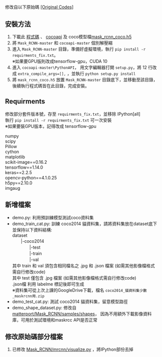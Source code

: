 # 
修改自以下原始碼
[[Original Codes]](https://github.com/matterport/Mask_RCNN)

## 安裝方法
1. 下載此 [程式碼](https://github.com/shONeBanana/Mask_RCNN/archive/refs/heads/master.zip) 、 [cocoapi](https://github.com/cocodataset/cocoapi) 及 coco模型檔[mask_rcnn_coco.h5
](https://github.com/matterport/Mask_RCNN/releases/download/v2.0/mask_rcnn_coco.h5)   
2. 將 `Mask_RCNN-master` 和 `cocoapi-master` 個別解壓縮
3. 進入 `Mask_RCNN-master` 目錄，準備好虛擬環境，執行 `pip install -r requirments_fix.txt`。   
※如果要GPU版則改成tensorflow-gpu，CUDA 10
4. 進入 `cocoapi-master\PythonAPI`， 用文字編輯器打開 `setup.py`，將 12 行改成 `extra_compile_args=[],` ，並執行 `python setup.py install`
5. 將 `mask_rcnn_coco.h5` 放置 `Mask_RCNN-master` 目錄底下，並移動至該目錄，後續執行程式碼皆在此目錄，完成安裝。

## Requirments
修改部分套件版本號，存至 `requirments_fix.txt`，並移除 IPython[all]  
執行 `pip install -r requirments_fix.txt` 可一次安裝  
※如果要裝GPU版本，記得改成 tensorflow-gpu

numpy  
scipy  
Pillow  
cython  
matplotlib  
scikit-image==0.16.2  
tensorflow==1.14.0  
keras==2.2.5  
opencv-python==4.1.0.25  
h5py==2.10.0  
imgaug  
 
## 新增檔案
* demo.py: 利用預訓練模型測試coco資料集
* demo_train_cat.py: 訓練 coco2014 貓資料集，請將資料集放在dataset底下並保持以下資料結構:   
dataset   
　　|-coco2014   
　　　　|-test   
　　　　|-train  
　　　　|-val  
其中 train 和 val 須包含相同檔名之 .jpg 和 .json 檔案 (如需其他影像檔格式需自行修改code)  
其中 test 僅包含 .jpg 檔案 (如需其他影像檔格式需自行修改code)   
.json檔 利用 labelme 標記後即可生成  
※資料集可從上次上課的GoogleDrive下載，檔名 `coco2014_貓資料集少數_maskrcnn用.zip`
* demo_test_cat.py: 測試 coco2014 貓資料集，留意模型路徑
* demo_shape_dataset.py: 修改自[matterport/Mask_RCNN/samples/shapes](https://github.com/matterport/Mask_RCNN/tree/master/samples/shapes)，
因為不用額外下載影像資料庫，可用於測試環境和maskrcc API是否正常

## 修改原始碼部分檔案
1. 已修改 [Mask_RCNN/mrcnn/visualize.py](https://github.com/shONeBanana/Mask_RCNN/blob/master/mrcnn/visualize.py) ，將IPython部份去掉
